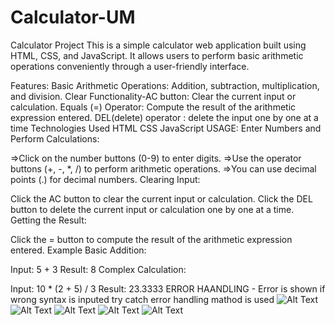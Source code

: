 # Calculator-UM
Calculator Project
This is a simple calculator web application built using HTML, CSS, and JavaScript. It allows users to perform basic arithmetic operations conveniently through a user-friendly interface.


Features:
Basic Arithmetic Operations: Addition, subtraction, multiplication, and division.
Clear Functionality-AC button: Clear the current input or calculation. 
Equals (=) Operator: Compute the result of the arithmetic expression entered.
DEL(delete) operator : delete the input one by one at a time
Technologies Used
HTML
CSS
JavaScript
USAGE:
Enter Numbers and Perform Calculations:

=>Click on the number buttons (0-9) to enter digits.
=>Use the operator buttons (+, -, *, /) to perform arithmetic operations.
=>You can use decimal points (.) for decimal numbers.
Clearing Input:

Click the AC button to clear the current input or calculation.
Click the DEL button to delete  the current input or calculation one by one at a time.
Getting the Result:

Click the = button to compute the result of the arithmetic expression entered.
Example
Basic Addition:

Input: 5 + 3
Result: 8
Complex Calculation:

Input: 10 * (2 + 5) / 3
Result: 23.3333
ERROR HAANDLING - Error is shown if wrong syntax is inputed 
try catch error handling mathod is used 
![Alt Text]()
![Alt Text](url)
![Alt Text](url)
![Alt Text](url)
![Alt Text](url)

